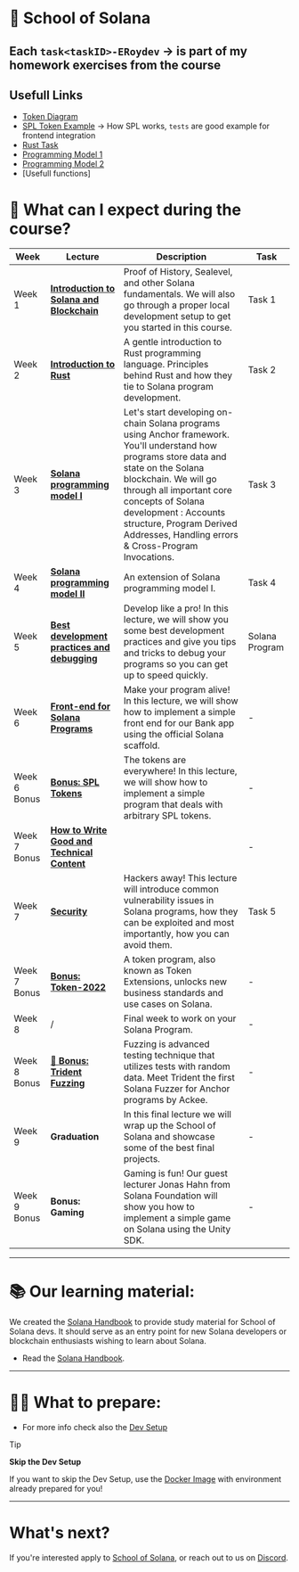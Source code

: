 

# 💜 School of Solana
## Each `task<taskID>-ERoydev` -> is part of my homework exercises from the course


## Usefull Links
- [Token Diagram](https://github.com/ERoydev/school-of-solana-ackee/blob/main/Token%20Diagram.png)
- [SPL Token Example](https://github.com/ERoydev/school-of-solana-ackee/tree/main/Bonus-Tokens/spl-escrow) -> How SPL works, `tests` are good example for frontend integration
- [Rust Task](https://github.com/ERoydev/school-of-solana-ackee/tree/main/2.lesson/task2-ERoydev)
- [Programming Model 1](https://github.com/ERoydev/school-of-solana-ackee/tree/main/3.%20Programming%20Model%201/task3-ERoydev)
- [Programming Model 2](https://github.com/ERoydev/school-of-solana-ackee/tree/main/4.%20Programmin%20Model%202/task4-ERoydev)
- [Usefull functions]


# 📝 What can I expect during the course?

|Week|Lecture|Description|Task|
|--|--|--|--|
|Week 1|[**Introduction to Solana and Blockchain**](./1.lesson/)|Proof of History, Sealevel, and other Solana fundamentals. We will also go through a proper local development setup to get you started in this course.|Task 1|
|Week 2|[**Introduction to Rust**](./2.lesson/)|A gentle introduction to Rust programming language. Principles behind Rust and how they tie to Solana program development.|Task 2|
|Week 3|[**Solana programming model I**](./3.lesson/)|Let's start developing on-chain Solana programs using Anchor framework. You'll understand how programs store data and state on the Solana blockchain. We will go through all important core concepts of Solana development : Accounts structure, Program Derived Addresses, Handling errors & Cross-Program Invocations.|Task 3|
|Week 4|[**Solana programming model II**](./4.lesson/)|An extension of Solana programming model I.|Task 4|
|Week 5|[**Best development practices and debugging**](./5.lesson/)| Develop like a pro! In this lecture, we will show you some best development practices and give you tips and tricks to debug your programs so you can get up to speed quickly. |Solana Program|
|Week 6|[**Front-end for Solana Programs**](./6.lesson/)|Make your program alive! In this lecture, we will show how to implement a simple front end for our Bank app using the official Solana scaffold.|-|
|Week 6 Bonus|[**Bonus: SPL Tokens**](./Bonus-SPL-Token/)|The tokens are everywhere! In this lecture, we will show how to implement a simple program that deals with arbitrary SPL tokens.|-|
|Week 7 Bonus|[**How to Write Good and Technical Content**]()||-|
|Week 7|[**Security**](./7.lesson/)|Hackers away! This lecture will introduce common vulnerability issues in Solana programs, how they can be exploited and most importantly, how you can avoid them.|Task 5|
|Week 7 Bonus|[**Bonus: Token-2022**](./Bonus-Token-2022/)|A token program, also known as Token Extensions, unlocks new business standards and use cases on Solana.|-|
|Week 8|/|Final week to work on your Solana Program.|-|
|Week 8 Bonus|[🔱 **Bonus: Trident Fuzzing**](./Bonus-Trident/)|Fuzzing is advanced testing technique that utilizes tests with random data. Meet Trident the first Solana Fuzzer for Anchor programs by Ackee.|-|
|Week 9|**Graduation**|In this final lecture we will wrap up the School of Solana and showcase some of the best final projects.|-|
|Week 9 Bonus|**Bonus: Gaming**|Gaming is fun! Our guest lecturer Jonas Hahn from Solana Foundation will show you how to implement a simple game on Solana using the Unity SDK.|-|

</div>

-----

# 📚 Our learning material:
We created the [Solana Handbook](https://ackee.xyz/solana/book/) to provide study material for School of Solana devs. It should serve as an entry point for new Solana developers or blockchain enthusiasts wishing to learn about Solana.

- Read the [Solana Handbook](https://ackee.xyz/solana/book/).

-----

# 👩‍💻 What to prepare:
- For more info check also the [Dev Setup](./1.lesson/README.md/#dev-setup)

> [!TIP]
> **Skip the Dev Setup**
>
> If you want to skip the Dev Setup, use the [Docker Image](./1.lesson/Docker.md) with environment already prepared for you!

-----


# What's next?
If you're interested apply to [School of Solana](https://school-of-solana.beehiiv.com/), or reach out to us on [Discord](https://discord.gg/z3JVuZyFnp).

